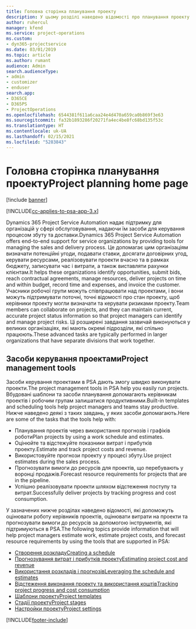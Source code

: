 ```yaml
---
title: Головна сторінка планування проекту
description: У цьому розділі наведено відомості про планування проекту.
author: ruhercul
manager: kfend
ms.service: project-operations
ms.custom:
- dyn365-projectservice
ms.date: 03/01/2019
ms.topic: article
ms.author: rumant
audience: Admin
search.audienceType:
- admin
- customizer
- enduser
search.app:
- D365CE
- D365PS
- ProjectOperations
ms.openlocfilehash: 6544381f611a6caa24e4d470a659ca0b869f3e63
ms.sourcegitcommit: fa32b1893286f20271fa4ec4be8fc68bd135f53c
ms.translationtype: HT
ms.contentlocale: uk-UA
ms.lasthandoff: 02/15/2021
ms.locfileid: "5283843"
---
```

# <a name="project-planning-home-page"></a><span data-ttu-id="dab4d-103">Головна сторінка планування проекту</span><span class="sxs-lookup"><span data-stu-id="dab4d-103">Project planning home page</span></span>

[!include [banner](../includes/psa-now-project-operations.md)]

[!INCLUDE[cc-applies-to-psa-app-3.x](../includes/cc-applies-to-psa-app-3x.md)]

<span data-ttu-id="dab4d-104">Dynamics 365 Project Service Automation надає підтримку для організацій у сфері обслуговування, надаючи їм засоби для керування процесом збуту та доставки.</span><span class="sxs-lookup"><span data-stu-id="dab4d-104">Dynamics 365 Project Service Automation offers end-to-end support for service organizations by providing tools for managing the sales and delivery process.</span></span> <span data-ttu-id="dab4d-105">Це допомагає цим організаціям визначати потенційні угоди, подавати ставки, досягати договірних угод, керувати ресурсами, реалізовувати проекти вчасно та в рамках бюджету, записувати час і витрати, а також виставляти рахунки клієнтам.</span><span class="sxs-lookup"><span data-stu-id="dab4d-105">It helps these organizations identify opportunities, submit bids, reach contractual agreements, manage resources, deliver projects on time and within budget, record time and expenses, and invoice the customer.</span></span> <span data-ttu-id="dab4d-106">Учасники робочої групи можуть співпрацювати над проектами, і вони можуть підтримувати поточні, точні відомості про стан проекту, щоб керівники проекту могли визначати та керувати ризиками проекту.</span><span class="sxs-lookup"><span data-stu-id="dab4d-106">Team members can collaborate on projects, and they can maintain current, accurate project status information so that project managers can identify and manage project risks.</span></span> <span data-ttu-id="dab4d-107">Ці розширені завдання зазвичай виконуються у великих організаціях, які мають окремі підрозділи, які спільно працюють.</span><span class="sxs-lookup"><span data-stu-id="dab4d-107">These advanced tasks are typically performed in larger organizations that have separate divisions that work together.</span></span>

## <a name="project-management-tools"></a><span data-ttu-id="dab4d-108">Засоби керування проектами</span><span class="sxs-lookup"><span data-stu-id="dab4d-108">Project management tools</span></span>

<span data-ttu-id="dab4d-109">Засоби керування проектами в PSA дають змогу швидко виконувати проекти.</span><span class="sxs-lookup"><span data-stu-id="dab4d-109">The project management tools in PSA help you easily run projects.</span></span> <span data-ttu-id="dab4d-110">Вбудовані шаблони та засоби планування допомагають керівникам проектів і робочим групам залишатися продуктивними.</span><span class="sxs-lookup"><span data-stu-id="dab4d-110">Built-in templates and scheduling tools help project managers and teams stay productive.</span></span> <span data-ttu-id="dab4d-111">Нижче наведено деякі з таких завдань, у яких засоби допомагають.</span><span class="sxs-lookup"><span data-stu-id="dab4d-111">Here are some of the tasks that the tools help with:</span></span>

- <span data-ttu-id="dab4d-112">Планування проектів через використання прогнозів і графіків роботи</span><span class="sxs-lookup"><span data-stu-id="dab4d-112">Plan projects by using a work schedule and estimates.</span></span>
- <span data-ttu-id="dab4d-113">Оцінюйте та відстежуйте показники витрат і прибутків проекту.</span><span class="sxs-lookup"><span data-stu-id="dab4d-113">Estimate and track project costs and revenue.</span></span>
- <span data-ttu-id="dab4d-114">Використовуйте прогнози проекту у процесі збуту.</span><span class="sxs-lookup"><span data-stu-id="dab4d-114">Use project estimates during the sales process.</span></span>
- <span data-ttu-id="dab4d-115">Прогнозувати вимоги до ресурсів для проектів, що перебувають у воронці продажів.</span><span class="sxs-lookup"><span data-stu-id="dab4d-115">Forecast resource requirements for projects that are in the pipeline.</span></span>
- <span data-ttu-id="dab4d-116">Успішно реалізовувати проекти шляхом відстеження поступу та витрат.</span><span class="sxs-lookup"><span data-stu-id="dab4d-116">Successfully deliver projects by tracking progress and cost consumption.</span></span>

<span data-ttu-id="dab4d-117">У зазначених нижче розділах наведено відомості, які допоможуть оцінювати роботу керівників проектів, оцінювати витрати на проекти та прогнозувати вимоги до ресурсів за допомогою інструментів, які підтримуються в PSA.</span><span class="sxs-lookup"><span data-stu-id="dab4d-117">The following topics provide information that will help project managers estimate work, estimate project costs, and forecast resource requirements by using the tools that are supported in PSA:</span></span>

- [<span data-ttu-id="dab4d-118">Створення розкладу</span><span class="sxs-lookup"><span data-stu-id="dab4d-118">Creating a schedule</span></span>](project-creating.md)
- [<span data-ttu-id="dab4d-119">Прогнозування витрат і прибутків проекту</span><span class="sxs-lookup"><span data-stu-id="dab4d-119">Estimating project cost and revenue</span></span>](project-estimating.md)
- [<span data-ttu-id="dab4d-120">Використання розкладів і прогнозів</span><span class="sxs-lookup"><span data-stu-id="dab4d-120">Leveraging the schedule and estimates</span></span>](project-leveraging.md)
- [<span data-ttu-id="dab4d-121">Відстеження виконання проекту та використання коштів</span><span class="sxs-lookup"><span data-stu-id="dab4d-121">Tracking project progress and cost consumption</span></span>](project-tracking.md)
- [<span data-ttu-id="dab4d-122">Шаблони проекту</span><span class="sxs-lookup"><span data-stu-id="dab4d-122">Project templates</span></span>](project-templates.md)
- [<span data-ttu-id="dab4d-123">Стадії проекту</span><span class="sxs-lookup"><span data-stu-id="dab4d-123">Project stages</span></span>](project-stages.md)
- [<span data-ttu-id="dab4d-124">Настройки проекту</span><span class="sxs-lookup"><span data-stu-id="dab4d-124">Project settings</span></span>](project-settings.md)


[!INCLUDE[footer-include](../includes/footer-banner.md)]